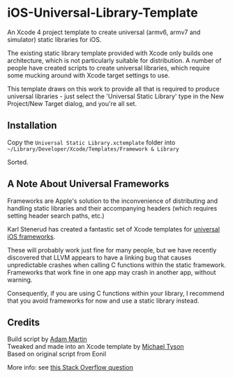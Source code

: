 iOS-Universal-Library-Template
==============================

An Xcode 4 project template to create universal (armv6, armv7 and simulator) static libraries for iOS.

The existing static library template provided with Xcode only builds one architecture, which is not particularly suitable for distribution. A number of people have created scripts to create universal libraries, which require some mucking around with Xcode target settings to use.

This template draws on this work to provide all that is required to produce universal libraries - just select the 'Universal Static Library' type in the New Project/New Target dialog, and you're all set.


Installation
------------

Copy the `Universal Static Library.xctemplate` folder into `~/Library/Developer/Xcode/Templates/Framework & Library`

Sorted.


A Note About Universal Frameworks
---------------------------------

Frameworks are Apple's solution to the inconvenience of distributing and handling static libraries and their accompanying headers (which requires setting header search paths, etc.)

Karl Stenerud has created a fantastic set of Xcode templates for [universal iOS frameworks](https://github.com/kstenerud/iOS-Universal-Framework).

These will probably work just fine for many people, but we have recently discovered that LLVM appears to have a linking bug that causes unpredictable crashes when calling C functions within the static framework.  Frameworks that work fine in one app may crash in another app, without warning.

Consequently, if you are using C functions within your library, I recommend that you avoid frameworks for now and use a static library instead.


Credits
--------

Build script by [Adam Martin](http://twitter.com/redglassesapps)  
Tweaked and made into an Xcode template by [Michael Tyson](http://atastypixel.com/blog)  
Based on original script from Eonil

More info: see [this Stack Overflow question](http://stackoverflow.com/questions/3520977/build-fat-static-library-device-simulator-using-xcode-and-sdk-4)
